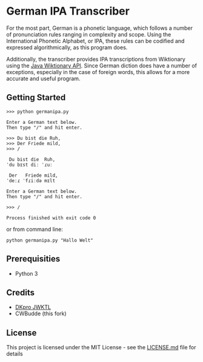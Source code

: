 # German IPA Transcriber

For the most part, German is a phonetic language, which follows a number of pronunciation rules ranging in complexity and scope. Using the International Phonetic Alphabet, or IPA, these rules can be codified and expressed algorithmically, as this program does.


Additionally, the transcriber provides IPA transcriptions from Wiktionary using the [Java Wiktionary API](https://dkpro.github.io/dkpro-jwktl/). Since German diction does have a number of exceptions, especially in the case of foreign words, this allows for a more accurate and useful program.


## Getting Started

```
>>> python germanipa.py

Enter a German text below.
Then type "/" and hit enter.

>>> Du bist die Ruh,
>>> Der Friede mild,
>>> /

 Du bist die  Ruh,
ˈdu bɪst diː ˈɾuː 
 
 Der   Friede mild,
ˈdeːɾ ˈfɾiːdə mɪlt 

Enter a German text below.
Then type "/" and hit enter.

>>> /

Process finished with exit code 0

```

or from command line:

```
python germanipa.py "Hallo Welt"
```

## Prerequisities
* Python 3

## Credits
* [DKpro JWKTL](https://dkpro.github.io/dkpro-jwktl/)
* CWBudde (this fork)

## License

This project is licensed under the MIT License - see the [LICENSE.md](LICENSE.md) file for details
